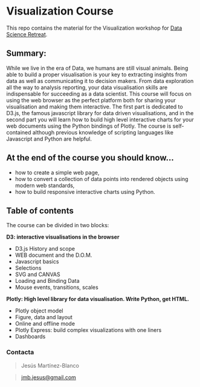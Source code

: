 # Visualization Course
This repo contains the material for the Visualization workshop for [Data Science Retreat](http://datascienceretreat.com/).

## Summary:
While we live in the era of Data, we humans are still visual animals. 
Being able to build a proper visualisation is your key to extracting 
insights from data as well as communicating it to decision makers. 
From data exploration all the way to analysis reporting, your data 
visualisation skills are indispensable for succeeding as a data scientist. 
This course will focus on using the web browser as the perfect platform 
both for sharing your visualisation and making them interactive. 
The first part is dedicated to D3.js, the famous javascript library 
for data driven visualisations, and in the second part you will learn 
how to build high level interactive charts for your web documents using 
the Python bindings of Plotly. The course is self-contained although previous 
knowledge of scripting languages like Javascript and Python are helpful.

## At the end of the course you should know...

- how to create a simple web page,
- how to convert a collection of data points into rendered objects using modern web standards,
- how to build responsive interactive charts using Python.

## Table of contents

The course can be divided in two blocks:

**D3: interactive visualisations in the browser**

- D3.js History and scope
- WEB document and the D.O.M.
- Javascript basics
- Selections
- SVG and CANVAS
- Loading and Binding Data
- Mouse events, transitions, scales

**Plotly: High level library for data visualisation. Write Python, get HTML.**

- Plotly object model
- Figure, data and layout
- Online and offline mode
- Plotly Express: build complex visualizations with one liners
- Dashboards

### Contacta
>Jesús Martínez-Blanco

>jmb.jesus@gmail.com
